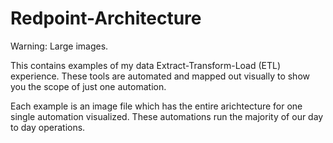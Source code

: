 # Redpoint-Architecture

Warning: Large images.

This contains examples of my data Extract-Transform-Load (ETL) experience. These tools are automated and mapped out visually to show you the scope of just one automation.

Each example is an image file which has the entire arichtecture for one single automation visualized. These automations run the majority of our day to day operations.
